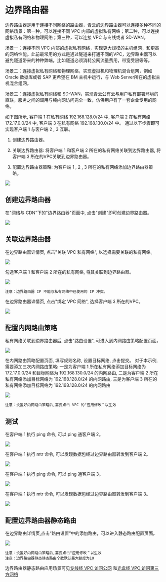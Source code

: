 ---
---

# 边界路由器

边界路由器是用于连接不同网络的路由器，青云的边界路由器可以连接多种不同的网络场景：第一种，可以连接不同 VPC 内部的虚拟私有网络；第二种，可以连接虚拟私有网络和物理网络；第三种，可以连接 VPC 与专线或者 SD-WAN。

场景一：连接不同 VPC 内部的虚拟私有网络，实现更大规模的主机组网，和更高的网络性能。此前最常用的方式是通过隧道来打通不同的VPC，边界路由器可以避免隧道带来的种种弊端，比如隧道必须消耗公网流量费用，带宽受限等等。

场景二：连接虚拟私有网络和物理网络，实现虚拟机和物理机混合组网，例如 Oracle 数据库或者 SAP 更希望在 BM 主机中运行，与 Web Server所在的虚拟主机混合组网。

场景三：连接虚拟私有网络和 SD-WAN，实现青云公有云与用户私有部署环境的直联，服务之间的调用与纯内网访问完全一致，仿佛用户有了一套企业专用的网络。



如下图所示, 客户端 1 在私有网络 192.168.128.0/24 中, 客户端 2 在私有网络 172.17.0.0/24 中, 客户端 3 在私有网络 192.168.130.0/24 中。
通过以下步骤即可实现客户端 1 与客户端 2 , 3 互联。

1. 创建边界路由器。

2. 关联边界路由器: 将客户端 1 和客户端 2 所在的私有网络关联到边界路由器, 将客户端 3 所在的VPC关联到边界路由器。

3. 配置边界路由器策略: 为客户端 1 , 2 , 3 所在的私有网络添加边界路由器策略。

[![](../network/_images/intranet_router_topology.jpg)](../network/_images/intranet_router_topology.jpg)

## 创建边界路由器

在"网络与 CDN"下的"边界路由器"页面中, 点击"创建"即可创建边界路由器。

[![](../network/_images/intranet_router.png)](../network/_images/intranet_router.png)

## 关联边界路由器

在边界路由器详情页, 点击"关联 VPC 私有网络", 以选择需要关联的私有网络。

[![](../network/_images/intranet_router_detail.png)](../network/_images/intranet_router_detail.png)

勾选客户端 1 和客户端 2 所在的私有网络, 将其关联到边界路由器。

[![](../network/_images/intranet_router_vxnet.png)](../network/_images/intranet_router_vxnet.png)

    注意：边界路由器 IP 不能与私有网络中已使用的 IP 冲突。

在边界路由器详情页, 点击"绑定 VPC 网络", 选择客户端 3 所在的VPC。

[![](../network/_images/intranet_router_vpc_detail.jpg)](../network/_images/intranet_router_vpc_detail.jpg)

## 配置内网路由策略

私有网络关联到边界路由器后, 点击"路由设置", 可进入到内网路由策略配置页面。

[![](../network/_images/intranet_router_detail_vxnet.png)](../network/_images/intranet_router_detail_vxnet.png)

在内网路由策略配置页面, 填写规则名称, 设置目标网络, 点击提交。
对于本示例, 需要添加三次内网路由策略: 一是为客户端 1 所在私有网络添加目标网络为 172.17.0.0/24 和目标网络为 192.168.130.0/24 的内网路由, 二是为客户端 2 所在私有网络添加目标网络为 192.168.128.0/24 的内网路由, 三是为客户端 3 所在的私有网络添加目标网络为 192.168.128.0/24 的内网路由

[![](../network/_images/intranet_router_route.png)](../network/_images/intranet_router_route.png)

    注意：设置好内网路由策略后,需要点击 VPC 的"应用修改＂以生效

## 测试

在客户端 1 执行 ping 命令, 可以 ping 通客户端 2。

[![](../network/_images/intranet_router_ping.png)](../network/_images/intranet_router_ping.png)

在客户端 1 执行 mtr 命令, 可以发现数据包经过边界路由器转发到客户端 2。

[![](../network/_images/intranet_router_mtr.png)](../network/_images/intranet_router_mtr.png)

在客户端 1 执行 ping 命令, 可以 ping 通客户端 3。

[![](../network/_images/intranet_router_ping2.jpg)](../network/_images/intranet_router_ping2.jpg)

在客户端 1 执行 mtr 命令, 可以发现数据包经过边界路由器转发到客户端 3。

[![](../network/_images/intranet_router_mtr2.jpg)](../network/_images/intranet_router_mtr2.jpg)


## 配置边界路由器静态路由

在边界路由详情页,点击“路由设置”中的添加路由，可以进入静态路由配置页面。

[![](../network/_images/intranet_router_static_route.jpg)](../network/_images/intranet_router_static_route.jpg)

    注意：设置好内网路由策略后,需要点击"应用修改＂以生效
    注意：边界路由器静态静态路由个数默认最大额度为10

边界路由器静态路由应用场景可见[专线经 VPC 访问公网](../sd_wan/quick_start/line_connect_eip.html)
和[光盒经 VPC 访问第三方网络](../sd_wan/quick_start/cpe_connect_tunnel.html)

